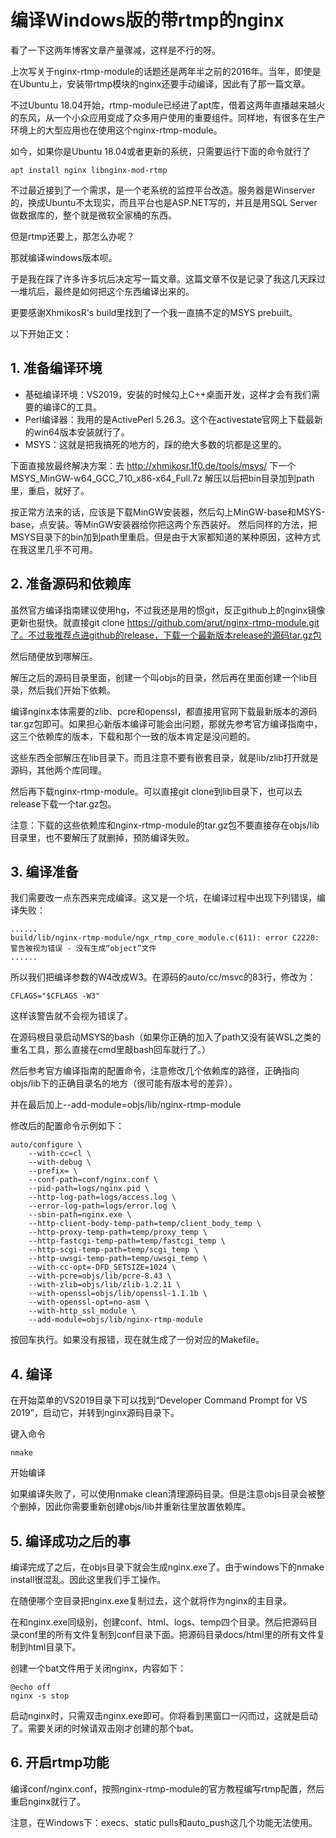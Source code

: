 
# 编译Windows版的带rtmp的nginx #

看了一下这两年博客文章产量骤减，这样是不行的呀。

上次写关于nginx-rtmp-module的话题还是两年半之前的2016年。当年，即使是在Ubuntu上，安装带rtmp模块的nginx还要手动编译，因此有了那一篇文章。

不过Ubuntu 18.04开始，rtmp-module已经进了apt库，借着这两年直播越来越火的东风，从一个小众应用变成了众多用户使用的重要组件。同样地，有很多在生产环境上的大型应用也在使用这个nginx-rtmp-module。

如今，如果你是Ubuntu 18.04或者更新的系统，只需要运行下面的命令就行了

    apt install nginx libnginx-mod-rtmp

不过最近接到了一个需求，是一个老系统的监控平台改造。服务器是Winserver的，换成Ubuntu不太现实，而且平台也是ASP.NET写的，并且是用SQL Server做数据库的，整个就是微软全家桶的东西。

但是rtmp还要上，那怎么办呢？

那就编译windows版本呗。

于是我在踩了许多许多坑后决定写一篇文章。这篇文章不仅是记录了我这几天踩过一堆坑后，最终是如何把这个东西编译出来的。

更要感谢XhmikosR's build里找到了一个我一直搞不定的MSYS prebuilt。

以下开始正文：

## 1. 准备编译环境 ##

- 基础编译环境：VS2019，安装的时候勾上C++桌面开发，这样才会有我们需要的编译C的工具。
- Perl编译器：我用的是ActivePerl 5.26.3。这个在activestate官网上下载最新的win64版本安装就行了。
- MSYS：这就是把我搞死的地方的，踩的绝大多数的坑都是这里的。

下面直接放最终解决方案：去 http://xhmikosr.1f0.de/tools/msys/ 下一个MSYS_MinGW-w64_GCC_710_x86-x64_Full.7z 解压以后把bin目录加到path里，重启，就好了。

按正常方法来的话，应该是下载MinGW安装器，然后勾上MinGW-base和MSYS-base，点安装。等MinGW安装器给你把这两个东西装好。 然后同样的方法，把MSYS目录下的bin加到path里重启。但是由于大家都知道的某种原因，这种方式在我这里几乎不可用。

## 2. 准备源码和依赖库 ##

虽然官方编译指南建议使用hg，不过我还是用的惯git，反正github上的nginx镜像更新也挺快。就直接git clone https://github.com/arut/nginx-rtmp-module.git了。不过我推荐点进github的release，下载一个最新版本release的源码tar.gz包

然后随便放到哪解压。

解压之后的源码目录里面，创建一个叫objs的目录，然后再在里面创建一个lib目录，然后我们开始下依赖。

编译nginx本体需要的zlib、pcre和openssl，都直接用官网下载最新版本的源码tar.gz包即可。如果担心新版本编译可能会出问题，那就先参考官方编译指南中，这三个依赖库的版本，下载和那个一致的版本肯定是没问题的。

这些东西全部解压在lib目录下。而且注意不要有嵌套目录，就是lib/zlib打开就是源码，其他两个库同理。

然后再下载nginx-rtmp-module。可以直接git clone到lib目录下，也可以去release下载一个tar.gz包。

注意：下载的这些依赖库和nginx-rtmp-module的tar.gz包不要直接存在objs/lib目录里，也不要解压了就删掉，预防编译失败。

## 3. 编译准备 ##

我们需要改一点东西来完成编译。这又是一个坑，在编译过程中出现下列错误，编译失败：

    ......
    build/lib/nginx-rtmp-module/ngx_rtmp_core_module.c(611): error C2220: 警告被视为错误 - 没有生成“object”文件
    ......

所以我们把编译参数的W4改成W3。在源码的auto/cc/msvc的83行，修改为：

    CFLAGS="$CFLAGS -W3"

这样该警告就不会视为错误了。

在源码根目录启动MSYS的bash（如果你正确的加入了path又没有装WSL之类的重名工具，那么直接在cmd里敲bash回车就行了。）

然后参考官方编译指南的配置命令，注意修改几个依赖库的路径，正确指向objs/lib下的正确目录名的地方（很可能有版本号的差异）。

并在最后加上--add-module=objs/lib/nginx-rtmp-module

修改后的配置命令示例如下：

```
auto/configure \
    --with-cc=cl \
    --with-debug \
    --prefix= \
    --conf-path=conf/nginx.conf \
    --pid-path=logs/nginx.pid \
    --http-log-path=logs/access.log \
    --error-log-path=logs/error.log \
    --sbin-path=nginx.exe \
    --http-client-body-temp-path=temp/client_body_temp \
    --http-proxy-temp-path=temp/proxy_temp \
    --http-fastcgi-temp-path=temp/fastcgi_temp \
    --http-scgi-temp-path=temp/scgi_temp \
    --http-uwsgi-temp-path=temp/uwsgi_temp \
    --with-cc-opt=-DFD_SETSIZE=1024 \
    --with-pcre=objs/lib/pcre-8.43 \
    --with-zlib=objs/lib/zlib-1.2.11 \
    --with-openssl=objs/lib/openssl-1.1.1b \
    --with-openssl-opt=no-asm \
    --with-http_ssl_module \
    --add-module=objs/lib/nginx-rtmp-module
```

按回车执行。如果没有报错，现在就生成了一份对应的Makefile。

## 4. 编译 ##

在开始菜单的VS2019目录下可以找到“Developer Command Prompt for VS 2019”，启动它，并转到nginx源码目录下。

键入命令

    nmake

开始编译

如果编译失败了，可以使用nmake clean清理源码目录。但是注意objs目录会被整个删掉，因此你需要重新创建objs/lib并重新往里放置依赖库。

## 5. 编译成功之后的事 ##

编译完成了之后，在objs目录下就会生成nginx.exe了。由于windows下的nmake install很混乱。因此这里我们手工操作。

在随便哪个空目录把nginx.exe复制过去，这个就将作为nginx的主目录。

在和nginx.exe同级别，创建conf、html、logs、temp四个目录。然后把源码目录conf里的所有文件复制到conf目录下面。把源码目录docs/html里的所有文件复制到html目录下。

创建一个bat文件用于关闭nginx，内容如下：

    @echo off
    nginx -s stop

启动nginx时，只需双击nginx.exe即可。你将看到黑窗口一闪而过，这就是启动了。需要关闭的时候请双击刚才创建的那个bat。

## 6. 开启rtmp功能 ##

编译conf/nginx.conf，按照nginx-rtmp-module的官方教程编写rtmp配置，然后重启nginx就行了。

注意，在Windows下：execs、static pulls和auto_push这几个功能无法使用。